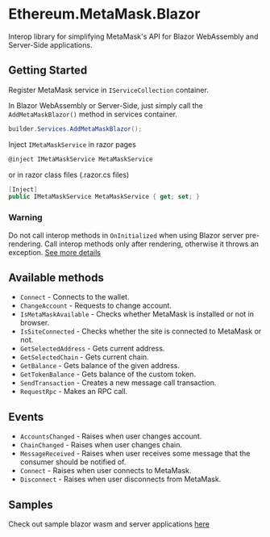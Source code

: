 # Ethereum.MetaMask.Blazor
Interop library for simplifying MetaMask's API for Blazor WebAssembly and Server-Side applications.

## Getting Started
Register MetaMask service in `IServiceCollection` container.

In Blazor WebAssembly or Server-Side, just simply call the `AddMetaMaskBlazor()` method in services container.
```csharp
builder.Services.AddMetaMaskBlazor();
```

Inject `IMetaMaskService` in razor pages
```csharp
@inject IMetaMaskService MetaMaskService
```

or in razor class files (.razor.cs files)
```csharp
[Inject]
public IMetaMaskService MetaMaskService { get; set; }
```

### Warning
Do not call interop methods in `OnInitialized` when using Blazor server pre-rendering. Call interop methods only after rendering, otherwise it throws an exception. [See more details](https://docs.microsoft.com/en-us/aspnet/core/blazor/javascript-interoperability/call-javascript-from-dotnet?view=aspnetcore-5.0#detect-when-a-blazor-server-app-is-prerendering-1)

## Available methods
- `Connect` - Connects to the wallet.
- `ChangeAccount` - Requests to change account.
- `IsMetaMaskAvailable` - Checks whether MetaMask is installed or not in browser.
- `IsSiteConnected` - Checks whether the site is connected to MetaMask or not.
- `GetSelectedAddress` - Gets current address.
- `GetSelectedChain` - Gets current chain.
- `GetBalance` - Gets balance of the given address.
- `GetTokenBalance` - Gets balance of the custom token.
- `SendTransaction` - Creates a new message call transaction.
- `RequestRpc` - Makes an RPC call.

## Events
- `AccountsChanged` - Raises when user changes account.
- `ChainChanged` - Raises when user changes chain.
- `MessageReceived` - Raises when user receives some message that the consumer should be notified of.
- `Connect` - Raises when user connects to MetaMask.
- `Disconnect` - Raises when user disconnects from MetaMask.

## Samples
Check out sample blazor wasm and server applications [here](https://github.com/suxrobGM/metamask-blazor/tree/master/samples)
